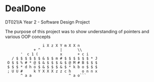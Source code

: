 # DealDone

DT021/A Year 2 - Software Design Project

The purpose of this project was to show understanding of pointers and various OOP concepts

```               
                 i X z X Y m X X n
             + ^         |       \\
       '  c 1 (          x       + c i
   / $ $ $ $ $ $ & $ $ m # $ $ $ $ $ $ * J
 O $ $ % # * @ $ & $ $ $ & $ @ M # B $ $ $
 $ $ $ * d h o $ & $ $ $ & $ * k b o $ $ $
 ; U U #     k Y X X X z z c h     o n n x
       ^ a a                 ^ a o``` 
